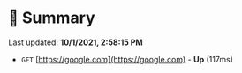 # 📖 Summary
Last updated: **10/1/2021, 2:58:15 PM**

- `GET` [https://google.com](https://google.com) - **Up** (117ms)
